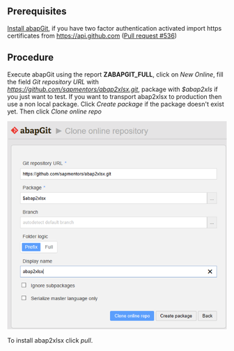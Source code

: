 ## Prerequisites

[Install abapGit](http://larshp.github.io/abapGit/guide-install.html), if you have two factor authentication activated import https certificates from https://api.github.com ([Pull request #536](https://github.com/larshp/abapGit/pull/536))

## Procedure

Execute abapGit using the report **ZABAPGIT_FULL**, click on *New Online*, fill the field *Git repository URL* with *https://github.com/sapmentors/abap2xlsx.git*, package with *$abap2xls* if you just want to test. If you want to transport abap2xlsx to production then use a non local package. Click *Create package* if the package doesn't exist yet. Then click *Clone online repo*

![abapGit New Online Repository](new-online-abap2xlsx.png)

To install abap2xlsx click *pull*.